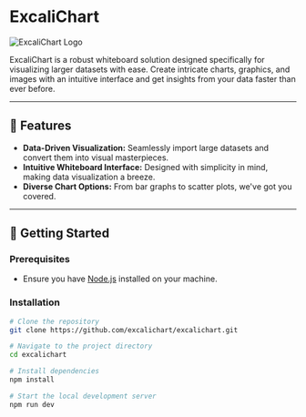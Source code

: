 # ExcaliChart

![ExcaliChart Logo](static/logo.png)  <!-- Replace 'link-to-logo.png' with actual logo link if you have one -->

ExcaliChart is a robust whiteboard solution designed specifically for visualizing larger datasets with ease. Create intricate charts, graphics, and images with an intuitive interface and get insights from your data faster than ever before.

---

## 🌟 Features
- **Data-Driven Visualization:** Seamlessly import large datasets and convert them into visual masterpieces.
- **Intuitive Whiteboard Interface:** Designed with simplicity in mind, making data visualization a breeze.
- **Diverse Chart Options:** From bar graphs to scatter plots, we've got you covered.

---

## 🚀 Getting Started

### Prerequisites
- Ensure you have [Node.js](https://nodejs.org/) installed on your machine.

### Installation
```bash
# Clone the repository
git clone https://github.com/excalichart/excalichart.git

# Navigate to the project directory
cd excalichart

# Install dependencies
npm install

# Start the local development server
npm run dev
